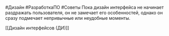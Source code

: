 #Дизайн #РазработкаПО #Советы 
Пока дизайн интерфейса не начинает раздражать пользователя, он не замечает его особенностей, однако он сразу подмечает непривычные или неудобные моменты.

[[Дизайн интерфейсов (ДИ)]]